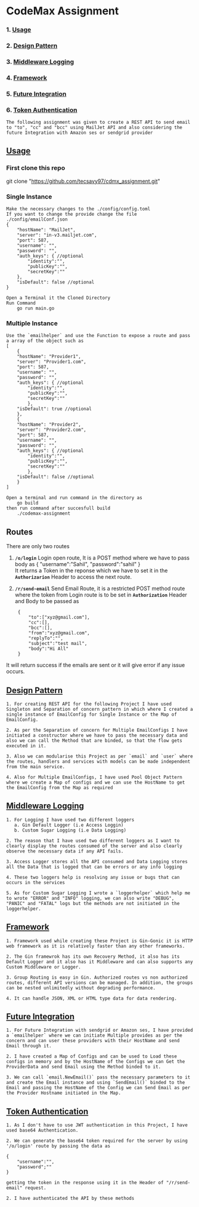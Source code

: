 # CodeMax Assignment
### 1.  [Usage](#usage)
### 2.  [Design Pattern](#design-pattern)
### 3.  [Middleware Logging](#middleware-logging)
### 4.  [Framework](#framework)
### 5.  [Future Integration](#future-integration)
### 6.  [Token Authentication](#token-authentication)

    The following assignment was given to create a REST API to send email to "to", "cc" and "bcc" using MailJet API and also considering the future Integration with Amazon ses or sendgrid provider

## [Usage](#usage)
### First clone this repo

git clone "https://github.com/tecsavy97/cdmx_assignment.git"


### Single Instance

    Make the necessary changes to the ./config/config.toml
    If you want to change the provide change the file ./config/emailConf.json
    {
        "hostName": "MailJet",
        "server": "in-v3.mailjet.com",
        "port": 587,
        "username": "",
        "password": "",
        "auth_keys": { //optional
            "identity":"",
            "publicKey":"",
            "secretKey":""
        },
        "isDefault": false //optional
    }

    Open a Terminal it the Cloned Directory
    Run Command
        go run main.go
### Multiple Instance
    Use the `emailhelper` and use the Function to expose a route and pass a array of the object such as 
    [
        {
        "hostName": "Provider1",
        "server": "Provider1.com",
        "port": 587,
        "username": "",
        "password": "",
        "auth_keys": { //optional
            "identity":"",
            "publicKey":"",
            "secretKey":""
            },
        "isDefault": true //optional
        },
        {
        "hostName": "Provider2",
        "server": "Provider2.com",
        "port": 587,
        "username": "",
        "password": "",
        "auth_keys": { //optional
            "identity":"",
            "publicKey":"",
            "secretKey":""
            },
        "isDefault": false //optional
        }
    ]

    Open a terminal and run command in the directory as 
        go build
    then run command after succesfull build
        ./codemax-assignment

## Routes
There are only two routes 

1. **`/o/login`** Login open route, It is a POST method where we have to pass body as
{
    "username":"Sahil",
    "password":"sahil"
}   
It returns a Token in the reponse which we have to set it in the **`Authorizarion`** Header to access the next route.
2. **`/r/send-email`** Send Email Route, it is a restricted POST method route where the token from Login route is to be set in **`Authorization`** Header and Body to be passed as 
   
        {
            "to":["xyz@gmail.com"],
            "cc":[],
            "bcc":[],
            "from":"xyz@gmail.com",
            "replyTo":"",
            "subject":"test mail",
            "body":"Hi All"
        }  
It will return success if the emails are sent or it will give error if any issue occurs.

## [Design Pattern](#design-pattern)
    1. For creating REST API for the following Project I have used Singleton and Separation of concern pattern in which where I created a single instance of EmailConfig for Single Instance or the Map of EmailConfig. 
   
    2. As per the Separation of concern for Multiple EmailConfigs I have initiated a constructor where we have to pass the necessary data and also we can call the Method that are binded, so that the flow gets executed in it.

    3. Also we can modularise this Project as per `email` and `user` where the routes, handlers and services with models can be made independent from the main service.

    4. Also for Multiple EmailConfigs, I have used Pool Object Pattern where we create a Map of configs and we can use the HostName to get the EmailConfig from the Map as required

## [Middleware Logging](#middleware-logging)
    1. For Logging I have used two different loggers 
       a. Gin Default Logger (i.e Access Loggin)
       b. Custom Sugar Logging (i.e Data Logging) 
    
    2. The reason that I have used two different loggers as I want to clearly display the routes consumed of the server and also clearly observe the necessary data if any API fails.

    3. Access Logger stores all the API consumed and Data Logging stores all the Data that is logged that can be errors or any info logging

    4. These two loggers help is resolving any issue or bugs that can occurs in the services
   
    5. As for Custom Sugar Logging I wrote a `loggerhelper` which help me to wrote "ERROR" and "INFO" logging, we can also write "DEBUG", "PANIC" and "FATAL" logs but the methods are not initiated in the loggerhelper.
   
## [Framework](#framework)
    1. Framework used while creating these Project is Gin-Gonic it is HTTP web framework as it is relatively faster than any other frameworks.

    2. The Gin framewrok has its own Recovery Method, it also has its Default Logger and it also has it Middleware and can also supports any Custom Middleware or Logger.
   
    3. Group Routing is easy in Gin. Authorized routes vs non authorized routes, different API versions can be managed. In addition, the groups can be nested unlimitedly without degrading performance.

    4. It can handle JSON, XML or HTML type data for data rendering.

## [Future Integration](#future-integration)
    1. For Future Integration with sendgrid or Amazon ses, I have provided a `emailhelper` where we can initiate Multiple provides as per the concern and can user these providers with their HostName and send Email through it.

    2. I have created a Map of Configs and can be used to Load these configs in memory and by the HostName of the Configs we can Get the ProviderData and send Email using the Method binded to it.

    3. We can call `email.NewEmail()` pass the necessary parameters to it and create the Email instance and using `SendEmail()` binded to the Email and passing the HostName of the Config we can Send Email as per the Provider Hostname initiated in the Map.

## [Token Authentication](#token-authentication)
    1. As I don't have to use JWT authentication in this Project, I have used base64 Authentication.

    2. We can generate the base64 token required for the server by using '/o/login' route by passing the data as 
   
    {
        "username":"",
        "password";""
    }

    getting the token in the response using it in the Header of "/r/send-email" request.
    
    2. I have authenticated the API by these methods